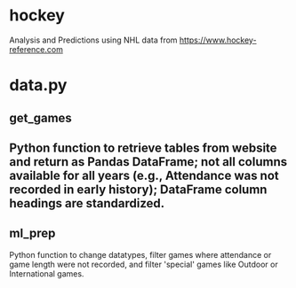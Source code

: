 # hockey
Analysis and Predictions using NHL data from https://www.hockey-reference.com

<h1>data.py</h1>

<h2>get_games<h2>
  Python function to retrieve tables from website and return as Pandas DataFrame; not all columns available for all years (e.g., Attendance was not recorded in early history); DataFrame column headings are standardized.
<h2>ml_prep</h2>
  Python function to change datatypes, filter games where attendance or game length were not recorded, and filter 'special' games like Outdoor or International games.
